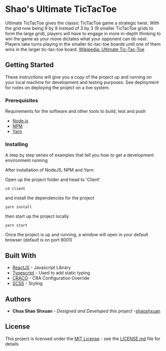 # Shao's Ultimate TicTacToe

Ultimate TicTacToe gives the classic TicTacToe game a strategic twist. With the grid now being 9 by 9 instead of 3 by 3 (9 smaller TicTacToe grids to form the large grid), players will have to engage in more in-depth thinking to win the game as your move dictates what your opponent can do next. Players take turns playing in the smaller tic-tac-toe boards until one of them wins in the larger tic-tac-toe board.
[Wikipedia: Ultimate Tic-Tac-Toe](https://en.wikipedia.org/wiki/Ultimate_tic-tac-toe)

## Getting Started

These instructions will give you a copy of the project up and running on your local machine for development and testing purposes. See deployment for notes on deploying the project on a live system.

### Prerequisites

Requirements for the software and other tools to build, test and push 
- [Node.js](https://nodejs.org/en/)
- [NPM](https://www.npmjs.com/)
- [Yarn](https://yarnpkg.com/)

### Installing

A step by step series of examples that tell you how to get a development environment running

After installation of NodeJS, NPM and Yarn:

Open up the project folder and head to 'Client'

    cd client

and install the dependencies for the project

    yarn install
    
then start up the project locally
    
    yarn start

Once the project is up and running, a window will open in your default browser (default is on port 8001)

## Built With

  - [ReactJS](https://reactjs.org/) - Javascript Library
  - [Typescript](https://www.typescriptlang.org/) - Used to add static typing
  - [CRACO](https://www.npmjs.com/package/@craco/craco) - CRA Configuration Override
  - [SCSS](https://sass-lang.com/) - Styling

## Authors

  - **Chua Shao Shxuan** - *Designed and Developed this project* -[shaoshxuan](https://github.com/shaoshxuan)

## License

This project is licensed under the [MIT License](LICENSE.md) - see the [LICENSE.md](LICENSE.md) file for details
